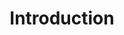 ---
title: Introduction
show_read_time: false
show_toc: false
canonical_url: 'https://docs.projectcalico.org/v3.9/introduction/index'
---